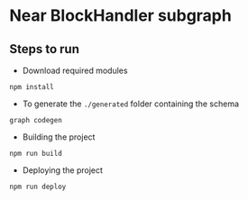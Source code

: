 # Near BlockHandler subgraph

## Steps to run

* Download required modules
```shell
npm install
```
* To generate the `./generated` folder containing the schema
```shell
graph codegen
```
* Building the project
```shell
npm run build
```
* Deploying the project
```shell
npm run deploy
```